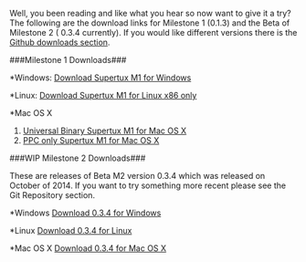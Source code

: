 Well, you been reading and like what you hear so now want to give it a try? The following are the download links for Milestone 1 (0.1.3) and the Beta of Milestone 2 ( 0.3.4 currently). If you would like different versions there is the [Github downloads section](https://github.com/SuperTuxTeam/downloads).

###Milestone 1 Downloads###

*Windows: [Download Supertux M1 for Windows](https://github.com/SuperTuxTeam/downloads/blob/master/deprecated/supertux-0.1.3-setup.exe?raw=true)


*Linux: [Download Supertux M1 for Linux x86 only](https://github.com/SuperTuxTeam/downloads/blob/master/deprecated/supertux-0.1.3.x86.package?raw=true)


*Mac OS X

1. [Universal Binary Supertux M1 for Mac OS X](https://github.com/SuperTuxTeam/downloads/blob/master/deprecated/supertux-0.1.3-macosx-universal.dmg?raw=true)
2. [PPC only Supertux M1 for Mac OS X](https://github.com/SuperTuxTeam/downloads/blob/master/deprecated/supertux-0.1.3-macosx.dmg?raw=true)

###WIP Milestone 2 Downloads###

These are releases of Beta M2 version 0.3.4 which was released on October of 2014. If you want to try something more recent please see the Git Repository section.

*Windows [Download 0.3.4 for Windows](https://github.com/SuperTuxTeam/downloads/blob/master/supertux-0.3.4-win32.exe?raw=true)

*Linux [Download 0.3.4 for Linux](https://github.com/SuperTuxTeam/downloads/blob/master/supertux-0.3.4.tar.bz2?raw=true)

*Mac OS X [Download 0.3.4 for Mac OS X](https://github.com/SuperTuxTeam/downloads/blob/master/SuperTux-0.3.4-osx-intel.dmg?raw=true)
